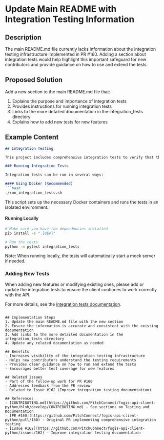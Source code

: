 # Update Main README with Integration Testing Information

## Description
The main README.md file currently lacks information about the integration testing infrastructure implemented in PR #160. Adding a section about integration tests would help highlight this important safeguard for new contributors and provide guidance on how to use and extend the tests.

## Proposed Solution
Add a new section to the main README.md file that:
1. Explains the purpose and importance of integration tests
2. Provides instructions for running integration tests
3. Links to the more detailed documentation in the integration_tests directory
4. Explains how to add new tests for new features

## Example Content
```markdown
## Integration Testing

This project includes comprehensive integration tests to verify that the client correctly interacts with the FOGIS API. These tests use a mock server to simulate the API responses and validate the request structure.

### Running Integration Tests

Integration tests can be run in several ways:

#### Using Docker (Recommended)
```bash
./run_integration_tests.sh
```
This script sets up the necessary Docker containers and runs the tests in an isolated environment.

#### Running Locally
```bash
# Make sure you have the dependencies installed
pip install -e ".[dev]"

# Run the tests
python -m pytest integration_tests
```
Note: When running locally, the tests will automatically start a mock server if needed.

### Adding New Tests

When adding new features or modifying existing ones, please add or update the integration tests to ensure the client continues to work correctly with the API.

For more details, see the [integration tests documentation](integration_tests/README.md).
```

## Implementation Steps
1. Update the main README.md file with the new section
2. Ensure the information is accurate and consistent with the existing documentation
3. Add links to the more detailed documentation in the integration_tests directory
4. Update any related documentation as needed

## Benefits
- Increases visibility of the integration testing infrastructure
- Helps new contributors understand the testing requirements
- Provides clear guidance on how to run and extend the tests
- Encourages better test coverage for new features

## Related Issues
- Part of the follow-up work for PR #160
- Addresses feedback from the PR review
- Related to Issue #162 (Improve integration testing documentation)

## References
- [CONTRIBUTING.md](https://github.com/PitchConnect/fogis-api-client-python/blob/develop/CONTRIBUTING.md) - See sections on Testing and Documentation
- [PR #160](https://github.com/PitchConnect/fogis-api-client-python/pull/160) - Original PR implementing comprehensive integration testing
- [Issue #162](https://github.com/PitchConnect/fogis-api-client-python/issues/162) - Improve integration testing documentation
